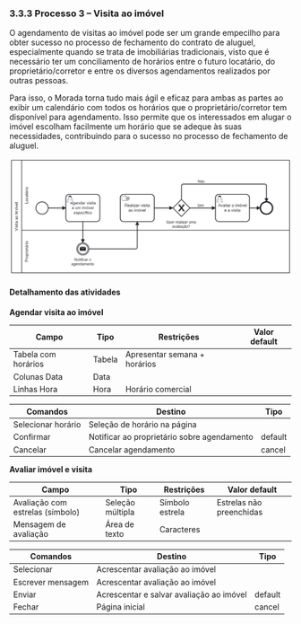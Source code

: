 ### 3.3.3 Processo 3 – Visita ao imóvel

O agendamento de visitas ao imóvel pode ser um grande empecilho para obter sucesso no processo de fechamento do contrato de aluguel, especialmente quando se trata de imobiliárias tradicionais, visto que é necessário ter um conciliamento de horários entre o futuro locatário, do proprietário/corretor e entre os diversos agendamentos realizados por outras pessoas.

Para isso, o Morada torna tudo mais ágil e eficaz para ambas as partes ao exibir um calendário com todos os horários que o proprietário/corretor tem disponível para agendamento. Isso permite que os interessados em alugar o imóvel escolham facilmente um horário que se adeque às suas necessidades, contribuindo para o sucesso no processo de fechamento de aluguel.

![Processo 3 - Visita ao imóvel](images/processo-3.png "Modelo BPMN do Processo 3.")

#### Detalhamento das atividades

**Agendar visita ao imóvel**

| **Campo**           | **Tipo**         | **Restrições**                 | **Valor default** |
| ---                 | ---              | ---                            | ---               |
| Tabela com horários | Tabela           | Apresentar semana + horários   |                   |
| Colunas Data        | Data             |                                |                   |
| Linhas Hora         | Hora             | Horário comercial              |                   |


| **Comandos**         |  **Destino**                                | **Tipo**      |
| ---                  | ---                                         | ---           |
| Selecionar horário   | Seleção de horário na página                |               |
| Confirmar            | Notificar ao proprietário sobre agendamento | default       |
| Cancelar             | Cancelar agendamento                        | cancel        |


**Avaliar imóvel e visita**

| **Campo**                        | **Tipo**         | **Restrições**  | **Valor default**        |
| ---                              | ---              | ---             | ---                      |
| Avaliação com estrelas (símbolo) | Seleção múltipla | Símbolo estrela | Estrelas não preenchidas |
| Mensagem de avaliação            | Área de texto    | Caracteres      |                          |

| **Comandos**         |  **Destino**                             | **Tipo**          |
| ---                  | ---                                      | ---               |
| Selecionar           | Acrescentar avaliação ao imóvel          |                   |
| Escrever mensagem    | Acrescentar avaliação ao imóvel          |                   |
| Enviar               | Acrescentar e salvar avaliação ao imóvel | default           |
| Fechar               | Página inicial                           | cancel            |
